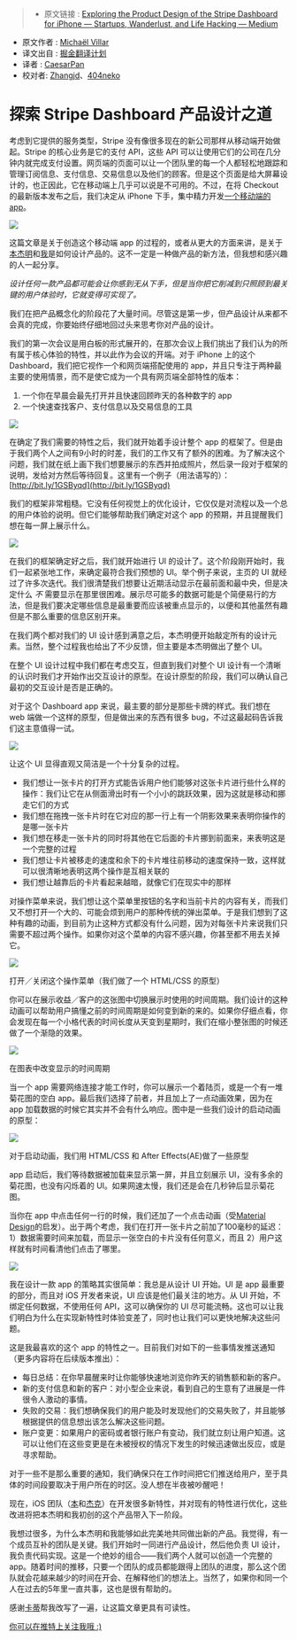 > * 原文链接 : [Exploring the Product Design of the Stripe Dashboard for iPhone — Startups, Wanderlust, and Life Hacking — Medium](https://medium.com/swlh/exploring-the-product-design-of-the-stripe-dashboard-for-iphone-e54e14f3d87e#.ff88r5yuu)
* 原文作者 : [Michaël Villar](https://medium.com/@michaelvillar)
* 译文出自 : [掘金翻译计划](https://github.com/xitu/gold-miner)
* 译者 : [CaesarPan](https://github.com/CaesarPan)
* 校对者: [Zhangjd](https://github.com/Zhangjd)、[404neko](https://github.com/404neko)

# 探索 Stripe Dashboard 产品设计之道

考虑到它提供的服务类型，Stripe 没有像很多现在的新公司那样从移动端开始做起。Stripe 的核心业务是它的支付 API，这些 API 可以让使用它们的公司在几分钟内就完成支付设置。网页端的页面可以让一个团队里的每一个人都轻松地跟踪和管理订阅信息、支付信息、交易信息以及他们的顾客。但是这个页面是给大屏幕设计的，也正因此，它在移动端上几乎可以说是不可用的。不过，在将 Checkout 的最新版本发布之后，我们决定从 iPhone 下手，集中精力开发[一个移动端的 app](https://stripe.com/dashboard/iphone)。

![](https://cdn-images-1.medium.com/max/1200/1*mAvkW9E9TeJPUquXCM6t2w.png)

这篇文章是关于创造这个移动端 app 的过程的，或者从更大的方面来讲，是关于[本杰明](https://twitter.com/bdc)和[我](https://twitter.com/michaelvillar)是如何设计产品的。这不一定是一种做产品的新方法，但我想和感兴趣的人一起分享。

_设计任何一款产品都可能会让你感到无从下手，但是当你把它削减到只照顾到最关键的用户体验时，它就变得可实现了。_


我们在把产品概念化的阶段花了大量时间。尽管这是第一步，但产品设计从来都不会真的完成，你要始终仔细地回过头来思考你对产品的设计。

我们的第一次会议是用白板的形式展开的，在那次会议上我们挑出了我们认为的所有属于核心体验的特性，并以此作为会议的开端。对于 iPhone 上的这个 Dashboard，我们把它视作一个和网页端搭配使用的 app，并且只专注于两种最主要的使用情景，而不是使它成为一个具有网页端全部特性的版本：

1.  一个你在早晨会最先打开并且快速回顾昨天的各种数字的 app
2.  一个快速查找客户、支付信息以及交易信息的工具


![](https://cdn-images-1.medium.com/max/600/1*WmJOXZSO70d8XSqH0AHSGQ.gif)


在确定了我们需要的特性之后，我们就开始着手设计整个 app 的框架了。但是由于我们两个人之间有9小时的时差，我们的工作又有了额外的困难。为了解决这个问题，我们就在纸上画下我们想要展示的东西并拍成照片，然后录一段对于框架的说明，发给对方然后等待回复。这里有一个例子（用法语写的）： [http://bit.ly/1GSByqd](http://bit.ly/1GSByqd)

我们的框架非常粗糙。它没有任何视觉上的优化设计，它仅仅是对流程以及一个总的用户体验的说明。但它们能够帮助我们确定对这个 app 的预期，并且提醒我们想在每一屏上展示什么。


![](https://cdn-images-1.medium.com/max/600/1*glT8wsxJ9Ke3Mjh3nRmJfg.gif)


在我们的框架确定好之后，我们就开始进行 UI 的设计了。这个阶段刚开始时，我们一起紧张地工作，来确定最符合我们预想的 UI。举个例子来说，主页的 UI 就经过了许多次迭代。我们很清楚我们想要让近期活动显示在最前面和最中央，但是决定什么 _不_ 需要显示在那里很困难。展示尽可能多的数据可能是个简便易行的方法，但是我们要决定哪些信息是最重要而应该被重点显示的，以便和其他虽然有趣但是不那么重要的信息区别开来。

在我们两个都对我们的 UI 设计感到满意之后，本杰明便开始敲定所有的设计元素。当然，整个过程我也给出了不少反馈，但主要是本杰明做出了整个 UI。


在整个 UI 设计过程中我们都在考虑交互，但直到我们对整个 UI 设计有一个清晰的认识时我们才开始作出交互设计的原型。在设计原型的阶段，我们可以确认自己最初的交互设计是否是正确的。

对于这个 Dashboard app 来说，最主要的部分是那些卡牌的样式。我们想在 web 端做一个这样的原型，但是做出来的东西有很多 bug，不过这最起码告诉我们这主意值得一试。


![](https://cdn-images-1.medium.com/max/800/1*np5s8zeu57ol8JeAKFNQHg.gif)


让这个 UI 显得直观又简洁是一个十分复杂的过程。

*   我们想让一张卡片的打开方式能告诉用户他们能够对这张卡片进行些什么样的操作：我们让它在从侧面滑出时有一个小小的跳跃效果，因为这就是移动和挪走它们的方式
*   我们想在拖拽一张卡片时在它对应的那一行上有一个阴影效果来表明你操作的是哪一张卡片
*   我们想在移走一张卡片的同时将其他在它后面的卡片挪到前面来，来表明这是一个完整的过程
*   我们想让卡片被移走的速度和余下的卡片堆往前移动的速度保持一致，这样就可以很清晰地表明这两个操作是互相关联的
*   我们想让越靠后的卡片看起来越暗，就像它们在现实中的那样


对操作菜单来说，我们想让这个菜单里按钮的名字和当前卡片的内容有关，而我们又不想打开一个大的、可能会烦到用户的那种传统的弹出菜单。于是我们想到了这种有趣的动画，到目前为止这种方式都没有什么问题，因为对每张卡片来说我们只需要不超过两个操作。如果你对这个菜单的内容不感兴趣，你甚至都不用去关掉它。


![](https://cdn-images-1.medium.com/max/800/1*w2xZf1DxkHQGV0ACBYYL0w.gif)

打开／关闭这个操作菜单（我们做了一个 HTML/CSS 的原型）

你可以在展示收益／客户的这张图中切换展示时使用的时间周期。我们设计的这种动画可以帮助用户搞懂之前的时间周期是如何变到新的来的。如果你仔细点看，你会发现在每一个小格代表的时间长度从天变到星期时，我们在缩小整张图的时候还做了一个渐隐的效果。


![](https://cdn-images-1.medium.com/max/800/1*htXPyd36h2udb2Yk2q6j0g.gif)

在图表中改变显示的时间周期


当一个 app 需要网络连接才能工作时，你可以展示一个着陆页，或是一个有一堆菊花图的空白 app。最后我们选择了前者，并且加上了一点动画效果，因为在 app 加载数据的时候它其实并不会有什么响应。图中是一些我们设计的启动动画的原型：


![](https://cdn-images-1.medium.com/max/800/1*wHNuKP1WqqUWmxKMLuHXNg.gif)

对于启动动画，我们用 HTML/CSS 和 After Effects(AE)做了一些原型

app 启动后，我们等待数据被加载来显示第一屏，并且立刻展示 UI，没有多余的菊花图，也没有闪烁着的 UI。如果网速太慢，我们还是会在几秒钟后显示菊花图。


当你在 app 中点击任何一行的时候，我们还加了一个点击动画（受[Material Design](https://www.google.com/design/spec/material-design/introduction.html)的启发）。出于两个考虑，我们在打开一张卡片之前加了100毫秒的延迟：1）数据需要时间来加载，而显示一张空白的卡片没有任何意义，而且 2）用户这样就有时间看清他们点击了哪里。

![](https://cdn-images-1.medium.com/max/800/1*i9B3HzFDLxT_UKCMmpEkiw.gif)


我在设计一款 app 的策略其实很简单：我总是从设计 UI 开始。UI 是 app 最重要的部分，而且对 iOS 开发者来说，UI 应该是他们最关注的地方。从 UI 开始，不绑定任何数据，不使用任何 API，这可以确保你的 UI 尽可能流畅。这也可以让我们明白为什么在实现新特性时体验变差了，同时也让我们可以更快地解决这些问题。

这是我最喜欢的这个 app 的特性之一。目前我们对如下的一些事情发推送通知（更多内容将在后续版本推出）：

*   每日总结：在你早晨醒来时让你能够快速地浏览你昨天的销售额和新的客户。
*   新的支付信息和新的客户：对小型企业来说，看到自己的生意有了进展是一件很令人激动的事情。
*   失败的交易：我们想确保我们的用户能及时发现他们的交易失败了，并且能够根据提供的信息想出该怎么解决这些问题。
*   账户变更：如果用户的密码或者银行账户有变动，我们就立刻让用户知道。这可以让他们在这些变更是在未被授权的情况下发生的时候迅速做出反应，或是寻求帮助。

对于一些不是那么重要的通知，我们确保只在工作时间把它们推送给用户，至于具体的时间段要取决于用户所在的时区。没人想在半夜被吵醒吧！

现在，iOS 团队（[本](https://twitter.com/benzguo)和[杰克](https://twitter.com/jflinter)）在开发很多新特性，并对现有的特性进行优化，这些改进将把本杰明和我初创的这个产品带入下一阶段。

我想过很多，为什么本杰明和我能够如此完美地共同做出新的产品。我觉得，有一个成员互补的团队是关键。我们开始时一同进行产品设计，然后他负责 UI 设计，我负责代码实现。这是一个绝妙的组合——我们两个人就可以创造一个完整的 app。随着时间的推移，只要一个团队的成员都能跟得上团队的进度，那么这个团队就会花越来越少的时间在开会、在解释他们的想法上。当然了，如果你和同一个人在过去的5年里一直共事，这也是很有帮助的。

感谢[卡蒂](http://twitter.com/kitchenettekat)帮我改写了一遍，让这篇文章更具有可读性。

[你可以在推特上关注我哦 :)](https://twitter.com/michaelvillar)

